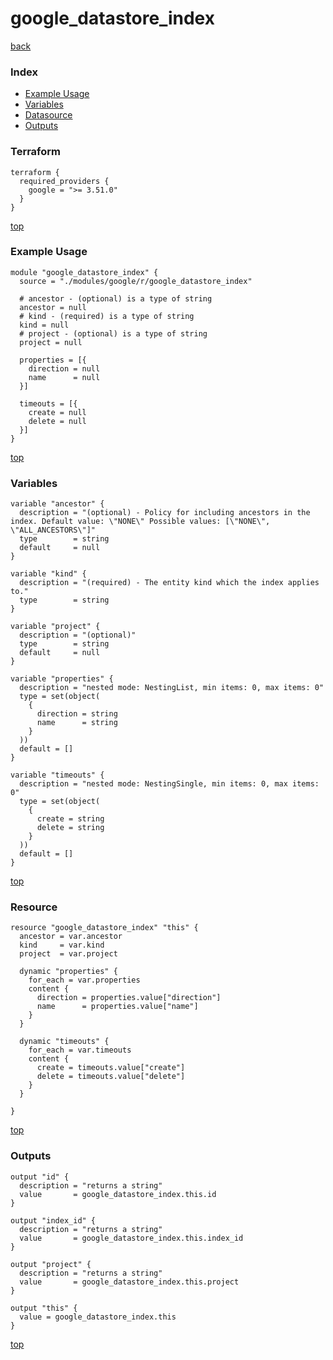 # google_datastore_index

[back](../google.md)

### Index

- [Example Usage](#example-usage)
- [Variables](#variables)
- [Datasource](#datasource)
- [Outputs](#outputs)

### Terraform

```hcl
terraform {
  required_providers {
    google = ">= 3.51.0"
  }
}
```

[top](#index)

### Example Usage

```hcl
module "google_datastore_index" {
  source = "./modules/google/r/google_datastore_index"

  # ancestor - (optional) is a type of string
  ancestor = null
  # kind - (required) is a type of string
  kind = null
  # project - (optional) is a type of string
  project = null

  properties = [{
    direction = null
    name      = null
  }]

  timeouts = [{
    create = null
    delete = null
  }]
}
```

[top](#index)

### Variables

```hcl
variable "ancestor" {
  description = "(optional) - Policy for including ancestors in the index. Default value: \"NONE\" Possible values: [\"NONE\", \"ALL_ANCESTORS\"]"
  type        = string
  default     = null
}

variable "kind" {
  description = "(required) - The entity kind which the index applies to."
  type        = string
}

variable "project" {
  description = "(optional)"
  type        = string
  default     = null
}

variable "properties" {
  description = "nested mode: NestingList, min items: 0, max items: 0"
  type = set(object(
    {
      direction = string
      name      = string
    }
  ))
  default = []
}

variable "timeouts" {
  description = "nested mode: NestingSingle, min items: 0, max items: 0"
  type = set(object(
    {
      create = string
      delete = string
    }
  ))
  default = []
}
```

[top](#index)

### Resource

```hcl
resource "google_datastore_index" "this" {
  ancestor = var.ancestor
  kind     = var.kind
  project  = var.project

  dynamic "properties" {
    for_each = var.properties
    content {
      direction = properties.value["direction"]
      name      = properties.value["name"]
    }
  }

  dynamic "timeouts" {
    for_each = var.timeouts
    content {
      create = timeouts.value["create"]
      delete = timeouts.value["delete"]
    }
  }

}
```

[top](#index)

### Outputs

```hcl
output "id" {
  description = "returns a string"
  value       = google_datastore_index.this.id
}

output "index_id" {
  description = "returns a string"
  value       = google_datastore_index.this.index_id
}

output "project" {
  description = "returns a string"
  value       = google_datastore_index.this.project
}

output "this" {
  value = google_datastore_index.this
}
```

[top](#index)